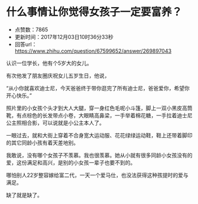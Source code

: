 # 什么事情让你觉得女孩子一定要富养？
- 点赞数：7865
- 更新时间：2017年12月03日10时36分33秒
- 回答url：https://www.zhihu.com/question/67599652/answer/269897043
<body>
 <p data-pid="tzVTLZqH">认识一位学长，他有个5岁大的女儿。</p>
 <p data-pid="P0DQJeiO">有次他发了朋友圈庆祝女儿五岁生日，他说，</p>
 <p data-pid="DGCE1bi0">“从小你就喜欢迪士尼，今天爸爸终于带你逛完了所有迪士尼，爸爸爱你，希望你开心快乐。”</p>
 <p data-pid="RFk-0xUa">照片里的小女孩个头才到大人大腿，穿一身红色毛呢小斗篷，脚上一双小黑皮高筒靴，有点棕色的长发带点小卷，大眼睛高鼻梁，一手举着棉花糖，一手拉着迪士尼公主照相合影，可以说就是小公主本人了。</p>
 <p data-pid="b0SC_trR">一眼过去，就和大街上穿着不合身宽大运动服、花花绿绿运动鞋，鞋上还带着脚印的其它同龄小孩有着天差地别。</p>
 <p data-pid="i19Y-Dz2">我敢说，没有哪个女孩子不羡慕。我也很羡慕。她从小就有很多同龄小女孩没有的爱，这份满足和高兴，是别的小女孩一辈子也要不到的。</p>
 <p data-pid="EOZ6yANS">哪怕别人22岁整容嫁给富二代，一天一个爱马仕，也没法获得这种孩提时的爱与满足。</p>
 <p data-pid="qRy9l18t">缺了就是缺了。</p>
</body>